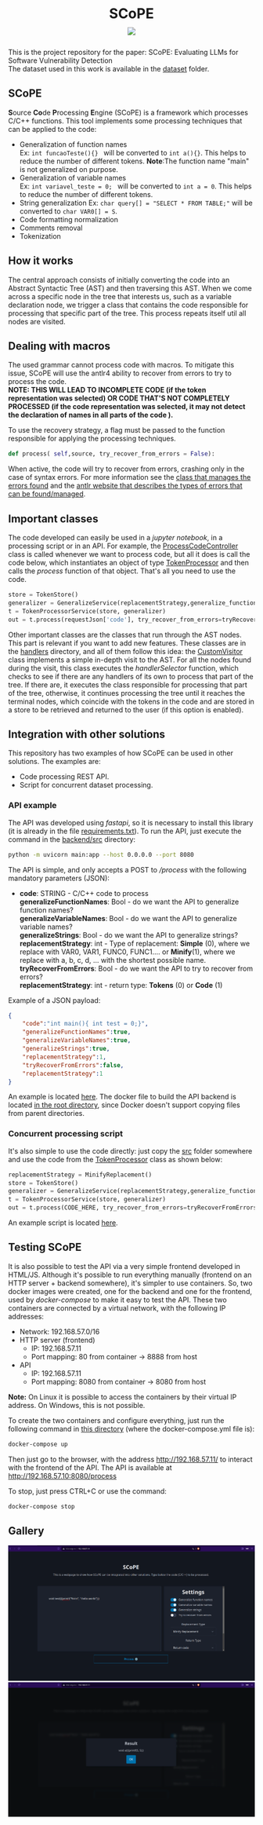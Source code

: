 <h1 style="text-align: center;">
SCoPE<br>
<img src="https://img.shields.io/badge/python-3670A0?style=for-the-badge&logo=python&logoColor=ffdd54">
</h1>  

This is the project repository for the paper: SCoPE: Evaluating LLMs for Software Vulnerability Detection  
The dataset used in this work is available in the [dataset](dataset/) folder.
## SCoPE  
**S**ource **Co**de **P**rocessing **E**ngine (SCoPE) is a framework which processes C/C++ functions. 
This tool implements some processing techniques that can be applied to the code:

* Generalization of function names  
    Ex: ```int funcaoTeste(){} ``` will be converted to ``` int a(){} ```. This helps to reduce the number of different tokens. **Note**:The function name "main" is not generalized on purpose.
* Generalization of variable names   
    Ex: ```int variavel_teste = 0; ``` will be converted to ``` int a = 0 ```. This helps to reduce the number of different tokens.
* String generalization 
    Ex: ```char query[] = "SELECT * FROM TABLE;"``` will be converted to ```char VAR0[] = S```. 
* Code formatting normalization
* Comments removal  
* Tokenization  

## How it works

The central approach consists of initially converting the code into an Abstract Syntactic Tree (AST) and then traversing this AST. When we come across a specific node in the tree that interests us, such as a variable declaration node, we trigger a class that contains the code responsible for processing that specific part of the tree. This process repeats itself util all nodes are visited.

## Dealing with macros

The used grammar cannot process code with macros. To mitigate this issue, SCoPE will use the antlr4 ability to recover from errors to try to process the code.   
**NOTE: THIS WILL LEAD TO INCOMPLETE CODE (if the token representation was selected) OR CODE THAT'S NOT COMPLETELY PROCESSED (if the code representation was selected, it may not detect the declaration of names in all parts of the code ).**

To use the recovery strategy, a flag must be passed to the function responsible for applying the processing techniques.
```python
def process( self,source, try_recover_from_errors = False):
```

When active, the code will try to recover from errors, crashing only in the case of syntax errors. For more information see the [class that manages the errors found](src/errors/ParserErrorHandler.py) and the [antlr website that describes the types of errors that can be found/managed](https://www.antlr.org/api/Java/org/antlr/v4/runtime/ANTLRErrorListener.html).  

## Important classes

The code developed can easily be used in a *jupyter notebook*, in a processing script or in an API. For example, the [ProcessCodeController](src/controllers/ProcessCodeController.py) class is called whenever we want to process code, but all it does is call the code below, which instantiates an object of type [TokenProcessor](src/service/TokenProcessorService.py) and then calls the *process* function of that object. That's all you need to use the code.
```python
store = TokenStore()
generalizer = GeneralizeService(replacementStrategy,generalize_functions, generalize_variables, generalize_strings)
t = TokenProcessorService(store, generalizer)
out = t.process(requestJson['code'], try_recover_from_errors=tryRecoverFromErrors)
```
Other important classes are the classes that run through the AST nodes. This part is relevant if you want to add new features.
These classes are in the [handlers](src/handlers/) directory, and all of them follow this idea: the [CustomVisitor](src/CustomVisitor.py) class implements a simple in-depth visit to the AST. For all the nodes found during the visit, this class executes the *handlerSelector* function, which checks to see if there are any handlers of its own to process that part of the tree. If there are, it executes the class responsible for processing that part of the tree, otherwise, it continues processing the tree until it reaches the terminal nodes, which coincide with the tokens in the code and are stored in a store to be retrieved and returned to the user (if this option is enabled).

## Integration with other solutions


This repository has two examples of how SCoPE can be used in other solutions. The examples are:
* Code processing REST API.
* Script for concurrent dataset processing.

### API example

The API was developed using *fastapi*, so it is necessary to install this library (it is already in the file [requirements.txt](src/requirements.txt)). To run the API, just execute the command in the [backend/src](src) directory:
``` bash
python -m uvicorn main:app --host 0.0.0.0 --port 8080
```

The API is simple, and only accepts a POST to */process* with the following mandatory parameters (JSON):
* **code**: STRING - C/C++ code to process  
**generalizeFunctionNames**: Bool - do we want the API to generalize function names?  
**generalizeVariableNames**: Bool - do we want the API to generalize variable names?  
**generalizeStrings**: Bool - do we want the API to generalize strings?  
**replacementStrategy**: int - Type of replacement: **Simple** (0), where we replace with VAR0, VAR1, FUNC0, FUNC1.... or **Minify**(1), where we replace with a, b, c, d, ... with the shortest possible name.  
**tryRecoverFromErrors**: Bool - do we want the API to try to recover from errors?  
**replacementStrategy**: int - return type: **Tokens** (0) or **Code** (1)  

Example of a JSON payload:
```json
{
    "code":"int main(){ int test = 0;}",
    "generalizeFunctionNames":true,
    "generalizeVariableNames":true,
    "generalizeStrings":true,
    "replacementStrategy":1,
    "tryRecoverFromErrors":false,
    "replacementStrategy":1
}
```
An example is located [here](examples/integration/). The docker file to build the API backend is located [in the root directory](Dockerfile), since Docker doesn't support copying files from parent directories.  

### Concurrent processing script

It's also simple to use the code directly: just copy the [src](src/) folder somewhere and use the code from the [TokenProcessor](src/service/TokenProcessorService.py) class as shown below:
```python
replacementStrategy = MinifyReplacement()
store = TokenStore()
generalizer = GeneralizeService(replacementStrategy,generalize_functions, generalize_variables, generalize_strings)
t = TokenProcessorService(store, generalizer)
out = t.process(CODE_HERE, try_recover_from_errors=tryRecoverFromErrors)
```  
An example script is located [here](examples/script_dataset_processing/main.py).  




## Testing SCoPE

It is also possible to test the API via a very simple frontend developed in HTML/JS. Although it's possible to run everything manually (frontend on an HTTP server + backend somewhere), it's simpler to use containers. So, two docker images were created, one for the backend and one for the frontend, used by *docker-compose* to make it easy to test the API.
These two containers are connected by a virtual network, with the following IP addresses:  

* Network: 192.168.57.0/16
* HTTP server (frontend)  
    * IP: 192.168.57.11
    * Port mapping: 80 from container -> 8888 from host
* API
    * IP: 192.168.57.11
    * Port mapping: 8080 from container -> 8080 from host

**Note:** On Linux it is possible to access the containers by their virtual IP address. On Windows, this is not possible.

To create the two containers and configure everything, just run the following command in [this directory](examples/integration) (where the docker-compose.yml file is):

```bash
docker-compose up
```

Then just go to the browser, with the address http://192.168.57.11/ to interact with the frontend of the API.
The API is available at http://192.168.57.10:8080/process

To stop, just press CTRL+C or use the command:  


```bash
docker-compose stop
```

## Gallery

![ui](img/UI.png)  
![resultado_code](img/minify.png)
